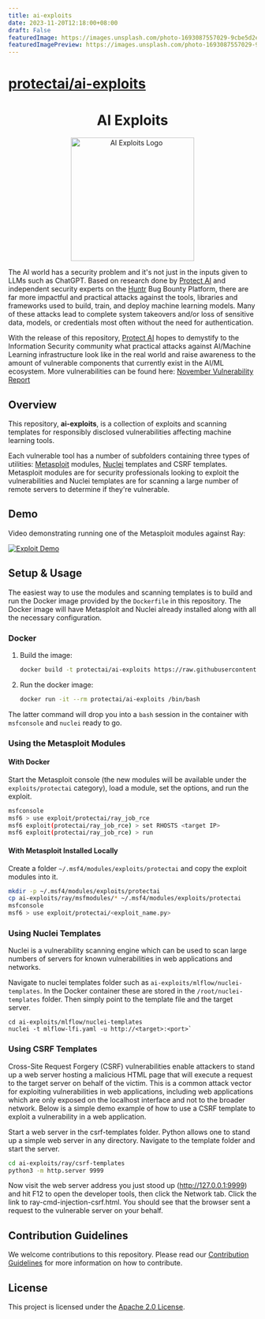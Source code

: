 ```yaml
---
title: ai-exploits
date: 2023-11-20T12:18:00+08:00
draft: False
featuredImage: https://images.unsplash.com/photo-1693087557029-9cbe5d2ef4f3?ixid=M3w0NjAwMjJ8MHwxfHJhbmRvbXx8fHx8fHx8fDE3MDA0NTM3Njh8&ixlib=rb-4.0.3
featuredImagePreview: https://images.unsplash.com/photo-1693087557029-9cbe5d2ef4f3?ixid=M3w0NjAwMjJ8MHwxfHJhbmRvbXx8fHx8fHx8fDE3MDA0NTM3Njh8&ixlib=rb-4.0.3
---
```


# [protectai/ai-exploits](https://github.com/protectai/ai-exploits)

<div align="center">

# AI Exploits

  <img width="250" src="https://github.com/protectai/ai-exploits/assets/5151193/aef11c4a-d758-45fe-aab8-c9df714cdbe5" alt="AI Exploits Logo">

</div>

The AI world has a security problem and it's not just in the inputs given to LLMs such as ChatGPT. Based 
on research done by [Protect AI](https://protectai.com) and independent security experts on the [Huntr](https://huntr.com) Bug Bounty Platform, there are far more impactful and practical attacks 
against the tools, libraries and frameworks used to build, train, and deploy machine learning models. Many of these 
attacks lead to complete system takeovers and/or loss of sensitive data, models, or credentials most often without the need
for authentication. 

With the release of this repository, [Protect AI](https://protectai.com) hopes to demystify to the Information Security community what practical attacks against AI/Machine Learning infrastructure look like in the real world and raise awareness to the amount of vulnerable components that currently exist in the AI/ML ecosystem. More vulnerabilities can be found here: [November Vulnerability Report](https://protectai.com/threat-research/november-vulnerability-report)

## Overview

This repository, **ai-exploits**, is a collection of exploits and scanning templates for responsibly disclosed vulnerabilities affecting machine learning tools.

Each vulnerable tool has a number of subfolders containing three types of utilities: [Metasploit](https://github.com/rapid7/metasploit-framework) modules, [Nuclei](https://github.com/projectdiscovery/nuclei) templates
and CSRF templates. Metasploit modules are for security professionals looking to exploit the vulnerabilities and Nuclei templates are for scanning a large number of remote servers to determine if they're vulnerable.

## Demo

Video demonstrating running one of the Metasploit modules against Ray:

[![Exploit Demo](https://img.youtube.com/vi/5aSwPQKKhi4/0.jpg)](https://youtu.be/5aSwPQKKhi4)

## Setup & Usage

The easiest way to use the modules and scanning templates is to build and run the Docker image provided by the `Dockerfile` in this repository. The Docker image will have Metasploit and Nuclei already installed along with all the necessary configuration.

###  Docker

1. Build the image:

   ```bash
   docker build -t protectai/ai-exploits https://raw.githubusercontent.com/protectai/ai-exploits/main/Dockerfile
   ```

2. Run the docker image:
   
   ```bash
   docker run -it --rm protectai/ai-exploits /bin/bash
   ```

The latter command will drop you into a `bash` session in the container with `msfconsole` and `nuclei` ready to go.

### Using the Metasploit Modules

#### With Docker

Start the Metasploit console (the new modules will be available under the `exploits/protectai` category), load a module, set the options, and run the exploit.

   ```bash
   msfconsole
   msf6 > use exploit/protectai/ray_job_rce
   msf6 exploit(protectai/ray_job_rce) > set RHOSTS <target IP>
   msf6 exploit(protectai/ray_job_rce) > run
   ```

#### With Metasploit Installed Locally

Create a folder `~/.msf4/modules/exploits/protectai` and copy the exploit modules into it.

   ```bash
   mkdir -p ~/.msf4/modules/exploits/protectai
   cp ai-exploits/ray/msfmodules/* ~/.msf4/modules/exploits/protectai
   msfconsole
   msf6 > use exploit/protectai/<exploit_name.py>
   ```

### Using Nuclei Templates

Nuclei is a vulnerability scanning engine which can be used to scan large numbers of servers for known vulnerabilities in web applications and networks.

Navigate to nuclei templates folder such as `ai-exploits/mlflow/nuclei-templates`. In the Docker container these are stored in the `/root/nuclei-templates` folder. Then simply point to the template file and the target server.
   ```
   cd ai-exploits/mlflow/nuclei-templates
   nuclei -t mlflow-lfi.yaml -u http://<target>:<port>`
   ```

### Using CSRF Templates

Cross-Site Request Forgery (CSRF) vulnerabilities enable attackers to stand up a web server hosting a malicious HTML page 
that will execute a request to the target server on behalf of the victim. This is a common attack vector for exploiting 
vulnerabilities in web applications, including web applications which are only exposed on the localhost interface and 
not to the broader network. Below is a simple demo example of how to use a CSRF template to exploit a vulnerability in a 
web application.

Start a web server in the csrf-templates folder. Python allows one to stand up a simple web server in any 
directory. Navigate to the template folder and start the server.

   ```bash
   cd ai-exploits/ray/csrf-templates
   python3 -m http.server 9999
   ```

Now visit the web server address you just stood up (http://127.0.0.1:9999) and hit F12 to open 
the developer tools, then click the Network tab. Click the link to ray-cmd-injection-csrf.html. You should see that 
the browser sent a request to the vulnerable server on your behalf.

## Contribution Guidelines

We welcome contributions to this repository. Please read our [Contribution Guidelines](CONTRIBUTING.md) for more information on how to contribute.

## License

This project is licensed under the [Apache 2.0 License](LICENSE).
